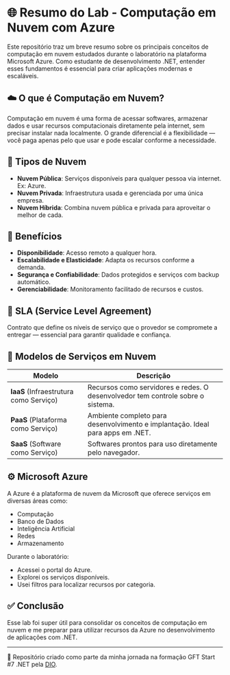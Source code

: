 # 🌐 Resumo do Lab - Computação em Nuvem com Azure

Este repositório traz um breve resumo sobre os principais conceitos de computação em nuvem estudados durante o laboratório na plataforma Microsoft Azure. Como estudante de desenvolvimento .NET, entender esses fundamentos é essencial para criar aplicações modernas e escaláveis.

## ☁️ O que é Computação em Nuvem?

Computação em nuvem é uma forma de acessar softwares, armazenar dados e usar recursos computacionais diretamente pela internet, sem precisar instalar nada localmente. O grande diferencial é a flexibilidade — você paga apenas pelo que usar e pode escalar conforme a necessidade.

## 🔄 Tipos de Nuvem

- **Nuvem Pública**: Serviços disponíveis para qualquer pessoa via internet. Ex: Azure.
- **Nuvem Privada**: Infraestrutura usada e gerenciada por uma única empresa.
- **Nuvem Híbrida**: Combina nuvem pública e privada para aproveitar o melhor de cada.

## 🚀 Benefícios

- **Disponibilidade**: Acesso remoto a qualquer hora.
- **Escalabilidade e Elasticidade**: Adapta os recursos conforme a demanda.
- **Segurança e Confiabilidade**: Dados protegidos e serviços com backup automático.
- **Gerenciabilidade**: Monitoramento facilitado de recursos e custos.

## 📝 SLA (Service Level Agreement)

Contrato que define os níveis de serviço que o provedor se compromete a entregar — essencial para garantir qualidade e confiança.

## 🔧 Modelos de Serviços em Nuvem

| Modelo | Descrição |
|-------|-----------|
| **IaaS** (Infraestrutura como Serviço) | Recursos como servidores e redes. O desenvolvedor tem controle sobre o sistema. |
| **PaaS** (Plataforma como Serviço) | Ambiente completo para desenvolvimento e implantação. Ideal para apps em .NET. |
| **SaaS** (Software como Serviço) | Softwares prontos para uso diretamente pelo navegador. |

## ⚙️ Microsoft Azure

A Azure é a plataforma de nuvem da Microsoft que oferece serviços em diversas áreas como:

- Computação
- Banco de Dados
- Inteligência Artificial
- Redes
- Armazenamento

Durante o laboratório:

- Acessei o portal do Azure.
- Explorei os serviços disponíveis.
- Usei filtros para localizar recursos por categoria.

## ✅ Conclusão

Esse lab foi super útil para consolidar os conceitos de computação em nuvem e me preparar para utilizar recursos da Azure no desenvolvimento de aplicações com .NET.

---

📌 Repositório criado como parte da minha jornada na formação GFT Start #7 .NET pela [DIO](https://web.dio.me).

